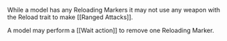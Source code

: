 While a model has any Reloading Markers it may not use any weapon with the Reload trait to make [[Ranged Attacks]].

A model may perform a [[Wait action]] to remove one Reloading Marker.